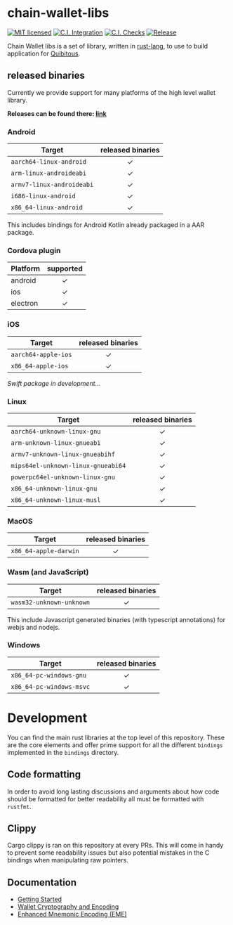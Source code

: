# chain-wallet-libs

[![MIT licensed][mit-badge]][mit-url]
[![C.I. Integration][ci-integration-badge]][ci-integration-url]
[![C.I. Checks][ci-check-badge]][ci-check-url]
[![Release][release-badge]][release-url]

[mit-badge]: https://img.shields.io/badge/license-MIT%2FApache--2.0-blue
[mit-url]: LICENSE
[ci-integration-badge]: https://github.com/The-Blockchain-Company/chain-wallet-libs/workflows/C.I.%20Integration/badge.svg
[ci-integration-url]: https://github.com/The-Blockchain-Company/chain-wallet-libs/actions?query=workflow%3A%22C.I.+Integration%22
[ci-check-badge]: https://github.com/The-Blockchain-Company/chain-wallet-libs/workflows/C.I.%20Checks/badge.svg
[ci-check-url]: https://github.com/The-Blockchain-Company/chain-wallet-libs/actions?query=workflow%3A%22C.I.+Checks%22
[release-badge]: https://github.com/The-Blockchain-Company/chain-wallet-libs/workflows/Release/badge.svg
[release-url]: https://github.com/The-Blockchain-Company/chain-wallet-libs/actions?query=workflow%3ARelease

Chain Wallet libs is a set of library, written in [rust-lang], to use to build application for [Quibitous].

## released binaries

Currently we provide support for many platforms of the high level wallet library.

**Releases can be found there: [link][release-latest]**

### Android

| Target                    | released binaries |
| ------------------------- | :---------------: |
| `aarch64-linux-android`   |         ✓         |
| `arm-linux-androideabi`   |         ✓         |
| `armv7-linux-androideabi` |         ✓         |
| `i686-linux-android`      |         ✓         |
| `x86_64-linux-android`    |         ✓         |

This includes bindings for Android Kotlin already packaged in a AAR package.

### Cordova plugin

| Platform | supported |
| -------- | :-------: |
| android  |     ✓     |
| ios      |     ✓     |
| electron |     ✓     |

### iOS

| Target              | released binaries |
| ------------------- | :---------------: |
| `aarch64-apple-ios` |         ✓         |
| `x86_64-apple-ios`  |         ✓         |

_Swift package in development..._

### Linux

| Target                             | released binaries |
| ---------------------------------- | :---------------: |
| `aarch64-unknown-linux-gnu`        |         ✓         |
| `arm-unknown-linux-gnueabi`        |         ✓         |
| `armv7-unknown-linux-gnueabihf`    |         ✓         |
| `mips64el-unknown-linux-gnueabi64` |         ✓         |
| `powerpc64el-unknown-linux-gnu`    |         ✓         |
| `x86_64-unknown-linux-gnu`         |         ✓         |
| `x86_64-unknown-linux-musl`        |         ✓         |

### MacOS

| Target                | released binaries |
| --------------------- | :---------------: |
| `x86_64-apple-darwin` |         ✓         |

### Wasm (and JavaScript)

| Target                   | released binaries |
| ------------------------ | :---------------: |
| `wasm32-unknown-unknown` |         ✓         |

This include Javascript generated binaries (with typescript annotations)
for webjs and nodejs.

### Windows

| Target                   | released binaries |
| ------------------------ | :---------------: |
| `x86_64-pc-windows-gnu`  |         ✓         |
| `x86_64-pc-windows-msvc` |         ✓         |

# Development

You can find the main rust libraries at the top level of this repository. These
are the core elements and offer prime support for all the different `bindings`
implemented in the `bindings` directory.

## Code formatting

In order to avoid long lasting discussions and arguments about how code should
be formatted for better readability all must be formatted with `rustfmt`.

## Clippy

Cargo clippy is ran on this repository at every PRs. This will come in handy to
prevent some readability issues but also potential mistakes in the C bindings
when manipulating raw pointers.

## Documentation

- [Getting Started](doc/getting_started.md)
- [Wallet Cryptography and Encoding](doc/CRYPTO.md)
- [Enhanced Mnemonic Encoding (EME)](doc/EME.md)

[rust-lang]: https://www.rust-lang.org/
[Quibitous]: https://The-Blockchain-Company.github.io/quibitous
[release-latest]: https://github.com/The-Blockchain-Company/chain-wallet-libs/releases/latest

